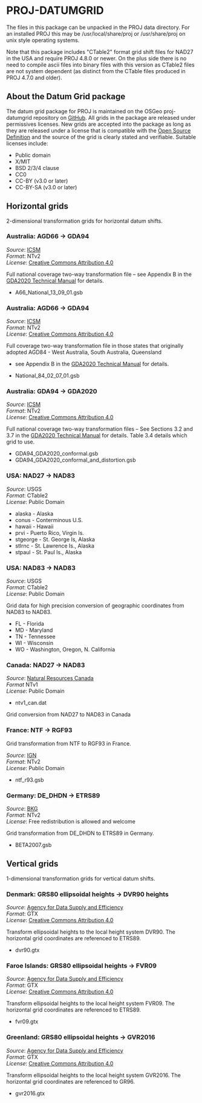 # PROJ-DATUMGRID

The files in this package can be unpacked in the PROJ data directory.
For an installed PROJ this may be /usr/local/share/proj or /usr/share/proj
on unix style operating systems.

Note that this package includes "CTable2" format grid shift files for
NAD27 in the USA and require PROJ 4.8.0 or newer.  On the plus side there
is no need to compile ascii files into binary files with this version as
CTable2 files are not system dependent (as distinct from the CTable files
produced in PROJ 4.7.0 and older).

## About the Datum Grid package

The datum grid package for PROJ is maintained on the OSGeo proj-datumgrid
repository on [GitHub](https://github.com/OSGeo/proj-datumgrid).
All grids in the package are released under
permissives licenses. New grids are accepted into the package as long as
they are released under a license that is compatible with the [Open Source
Definition](https://opensource.org/osd-annotated) and the source of the grid
is clearly stated and verifiable. Suitable licenses include:

  * Public domain
  * X/MIT
  * BSD 2/3/4 clause
  * CC0
  * CC-BY (v3.0 or later)
  * CC-BY-SA (v3.0 or later)

## Horizontal grids

2-dimensional transformation grids for horizontal datum shifts.

### Australia: AGD66 -> GDA94

*Source*: [ICSM](https://github.com/icsm-au/transformation_grids)  
*Format*: NTv2  
*License*: [Creative Commons Attribution 4.0]((https://creativecommons.org/licenses/by/4.0/))

Full national coverage two-way transformation file – see Appendix B
in the [GDA2020 Technical Manual](http://www.icsm.gov.au/gda/tech.html) for details.

* A66_National_13_09_01.gsb

### Australia: AGD66 -> GDA94

*Source*: [ICSM](https://github.com/icsm-au/transformation_grids)  
*Format*: NTv2  
*License*: [Creative Commons Attribution 4.0](https://creativecommons.org/licenses/by/4.0/)

Full coverage two-way transformation file in those states that
originally adopted AGD84 - West Australia, South Australia, Queensland
- see Appendix B in the [GDA2020 Technical Manual](http://www.icsm.gov.au/gda/tech.html)
for details.

* National_84_02_07_01.gsb

### Australia: GDA94 -> GDA2020

*Source*: [ICSM](https://github.com/icsm-au/transformation_grids)  
*Format*: NTv2  
*License*: [Creative Commons Attribution 4.0](https://creativecommons.org/licenses/by/4.0/)

Full national coverage two-way transformation files – See Sections 3.2
and 3.7 in the [GDA2020 Technical Manual](http://www.icsm.gov.au/gda/tech.html) for details.
Table 3.4 details which grid to use.

* GDA94_GDA2020_conformal.gsb
* GDA94_GDA2020_conformal_and_distortion.gsb

### USA: NAD27 -> NAD83

*Source*: USGS  
*Format*: CTable2  
*License*: Public Domain

* alaska - Alaska
* conus - Conterminous U.S.
* hawaii - Hawaii
* prvi - Puerto Rico, Virgin Is.
* stgeorge - St. George Is, Alaska
* stlrnc - St. Lawrence Is., Alaska
* stpaul - St. Paul Is., Alaska

### USA: NAD83 -> NAD83

*Source*: USGS  
*Format*: CTable2  
*License*: Public Domain

Grid data for high precision conversion of geographic coordinates from
NAD83 to NAD83.

* FL - Florida
* MD - Maryland
* TN - Tennessee
* WI - Wisconsin
* WO - Washington, Oregon, N. California

### Canada: NAD27 -> NAD83

*Source*: [Natural Resources Canada](http://www.nrcan.gc.ca/earth-sciences/geomatics/geodetic-reference-systems/18766)  
*Format* NTv1  
*License*: Public Domain
* ntv1_can.dat

Grid conversion from NAD27 to NAD83 in Canada

### France: NTF -> RGF93

Grid transformation from NTF to RGF93 in France.

*Source*: [IGN](http://www.ign.fr/)  
*Format*: NTv2  
*License*: Public Domain

* ntf_r93.gsb

### Germany: DE_DHDN -> ETRS89

*Source*: [BKG](http://crs.bkg.bund.de/crseu/crs/descrtrans/BeTA/de_dhdn2etrs_beta.php)  
*Format*: NTv2  
*License*: Free redistribution is allowed and welcome

Grid transformation from DE_DHDN to ETRS89 in Germany.

* BETA2007.gsb

## Vertical grids

1-dimensional transformation grids for vertical datum shifts.

### Denmark: GRS80 ellipsoidal heights -> DVR90 heights

*Source*: [Agency for Data Supply and Efficiency](https://github.com/NordicGeodesy/NordicTransformations)  
*Format*: GTX  
*License*: [Creative Commons Attribution 4.0](https://creativecommons.org/licenses/by/4.0/)

Transform ellipsoidal heights to the local height system DVR90. The horizontal
grid coordinates are referenced to ETRS89.

* dvr90.gtx

### Faroe Islands: GRS80 ellipsoidal heights -> FVR09

*Source*: [Agency for Data Supply and Efficiency](https://github.com/NordicGeodesy/NordicTransformations)  
*Format*: GTX  
*License*: [Creative Commons Attribution 4.0](https://creativecommons.org/licenses/by/4.0/)

Transform ellipsoidal heights to the local height system FVR09. The horizontal
grid coordinates are referenced to ETRS89.

* fvr09.gtx

### Greenland: GRS80 ellipsoidal heights -> GVR2016

*Source*: [Agency for Data Supply and Efficiency](https://github.com/NordicGeodesy/NordicTransformations)  
*Format*: GTX  
*License*: [Creative Commons Attribution 4.0](https://creativecommons.org/licenses/by/4.0/)

Transform ellipsoidal heights to the local height system GVR2016. The horizontal
grid coordinates are referenced to GR96.

* gvr2016.gtx
